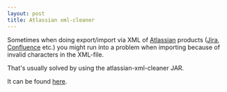 ```yaml
---
layout: post
title: Atlassian xml-cleaner
---
```


Sometimes when doing export/import via XML of <a href="https://www.atlassian.com">Atlassian</a> products (<a href="https://www.atlassian.com/software/jira">Jira</a>, <a href="https://www.atlassian.com/software/confluence">Confluence</a> etc.) you might run into a problem when importing because of invalid characters in the XML-file.

That's usually solved by using the atlassian-xml-cleaner JAR.

It can be found <a href="https://confluence.atlassian.com/jira/removing-invalid-characters-from-xml-backups-12079.html">here</a>.
